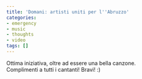 ```yaml
---
title: 'Domani: artisti uniti per l''Abruzzo'
categories:
- emergency
- music
- thoughts
- video
tags: []
---
```

Ottima iniziativa, oltre ad essere una bella canzone.  
Complimenti a tutti i cantanti! Bravi! :)

